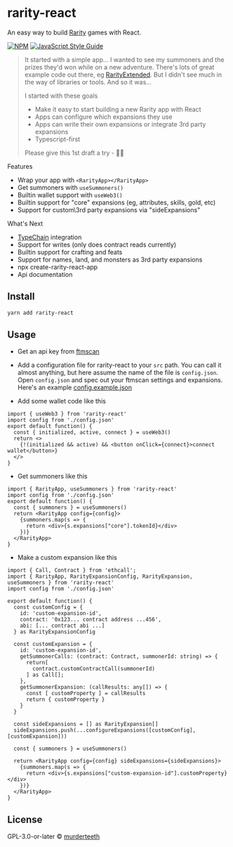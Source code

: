 # rarity-react

An easy way to build [Rarity](https://github.com/andrecronje/rarity) games with React.

[![NPM](https://img.shields.io/npm/v/rarity-react.svg)](https://www.npmjs.com/package/rarity-react) [![JavaScript Style Guide](https://img.shields.io/badge/code_style-standard-brightgreen.svg)](https://standardjs.com)

> It started with a simple app... I wanted to see my summoners and the prizes they'd won while on a new adventure. 
> There's lots of great example code out there, eg [RarityExtended](https://github.com/Rarity-Extended/RarityExtended).
> But I didn't see much in the way of libraries or tools. And so it was...
>
> I started with these goals
> - Make it easy to start building a new Rarity app with React
> - Apps can configure which expansions they use
> - Apps can write their own expansions or integrate 3rd party expansions
> - Typescript-first
>
> Please give this 1st draft a try - 👹🙏

Features
- Wrap your app with `<RarityApp></RarityApp>`
- Get summoners with `useSummoners()`
- Builtin wallet support with `useWeb3()`
- Builtin support for "core" expansions (eg, attributes, skills, gold, etc)
- Support for custom\3rd party expansions via "sideExpansions"

What's Next
- [TypeChain](https://github.com/dethcrypto/TypeChain) integration
- Support for writes (only does contract reads currently)
- Builtin support for crafting and feats
- Support for names, land, and monsters as 3rd party expansions
- npx create-rarity-react-app
- Api documentation


## Install
```bash
yarn add rarity-react
```


## Usage
- Get an api key from [ftmscan](https://ftmscan.com)

- Add a configuration file for rarity-react to your `src` path. You can call it almost anything, but here assume the name of the file is `config.json`. 
Open `config.json` and spec out your ftmscan settings and expansions. Here's an example [config.example.json](https://github.com/murderteeth/rarity-react/blob/main/config.example.json)

- Add some wallet code like this
```tsx
import { useWeb3 } from 'rarity-react'
import config from './config.json'
export default function() {
  const { initialized, active, connect } = useWeb3()
  return <>
    {!(initialized && active) && <button onClick={connect}>connect wallet</button>}
  </>
}
```

- Get summoners like this
```tsx
import { RarityApp, useSummoners } from 'rarity-react'
import config from './config.json'
export default function() {
  const { summoners } = useSummoners()
  return <RarityApp config={config}>
    {summoners.map(s => {
      return <div>{s.expansions["core"].tokenId}</div>
    })}
  </RarityApp>
}
```

- Make a custom expansion like this
```tsx
import { Call, Contract } from 'ethcall';
import { RarityApp, RarityExpansionConfig, RarityExpansion, useSummoners } from 'rarity-react'
import config from './config.json'

export default function() {
  const customConfig = {
    id: 'custom-expansion-id',
    contract: '0x123... contract address ...456',
    abi: [... contract abi ...]
  } as RarityExpansionConfig

  const customExpansion = {
    id: 'custom-expansion-id',
    getSummonerCalls: (contract: Contract, summonerId: string) => {
      return[
        contract.customContractCall(summonerId)
      ] as Call[];
    },
    getSummonerExpansion: (callResults: any[]) => {
      const [ customProperty ] = callResults
      return { customProperty }
    }
  }

  const sideExpansions = [] as RarityExpansion[]
  sideExpansions.push(...configureExpansions([customConfig], [customExpansion]))

  const { summoners } = useSummoners()

  return <RarityApp config={config} sideExpansions={sideExpansions}>
    {summoners.map(s => {
      return <div>{s.expansions["custom-expansion-id"].customProperty}</div>
    })}
  </RarityApp>
}

```

## License

GPL-3.0-or-later © [murderteeth](https://github.com/murderteeth)
